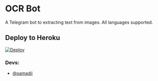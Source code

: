# OCR Bot

A Telegram bot to extracting text from images. All languages supported.


## Deploy to Heroku

[![Deploy](https://www.herokucdn.com/deploy/button.svg)](https://heroku.com/deploy?template=https://github.com/samadii/OCR-Bot)


### Devs: 
- [@samadii](https://github.com/samadii)
